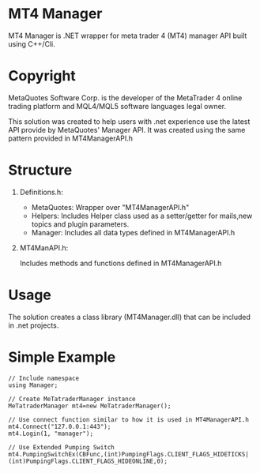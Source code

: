 # MT4 Manager
MT4 Manager is .NET wrapper for meta trader 4 (MT4) manager API built using C++/Cli.

# Copyright
MetaQuotes Software Corp. is the developer of the MetaTrader 4 online trading platform and MQL4/MQL5 software languages legal owner.

This solution was created to help users with .net experience use the latest API provide by MetaQuotes' Manager API. It was created using the same pattern provided in MT4ManagerAPI.h

# Structure

1) Definitions.h:
     * MetaQuotes: Wrapper over "MT4ManagerAPI.h"
     * Helpers: Includes Helper class used as a setter/getter for mails,new topics and plugin parameters.
     * Manager: Includes all data types defined in MT4ManagerAPI.h

2) MT4ManAPI.h:

    Includes methods and functions defined in MT4ManagerAPI.h
    
# Usage

The solution creates a class library (MT4Manager.dll) that can be included in .net projects.

# Simple Example
```
// Include namespace
using Manager;

// Create MeTatraderManager instance 
MeTatraderManager mt4=new MeTatraderManager();

// Use connect function similar to how it is used in MT4ManagerAPI.h
mt4.Connect("127.0.0.1:443");
mt4.Login(1, "manager");

// Use Extended Pumping Switch
mt4.PumpingSwitchEx(CBFunc,(int)PumpingFlags.CLIENT_FLAGS_HIDETICKS|(int)PumpingFlags.CLIENT_FLAGS_HIDEONLINE,0);
```
